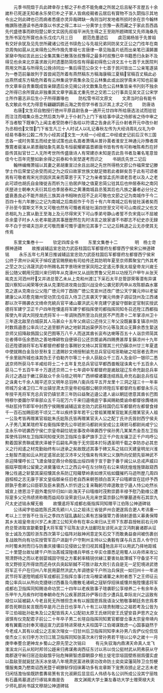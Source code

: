 <!-- { "loadSidebar": true } -->
　　元季书院燬于兵此碑幸存士郁之子朴虑不能免瘗之所居之后且秘不言歴五十余嵗朴已死遂无知者永乐癸巳朴之子家人皆病疫觋者云居后有寳物不当久閟指示其地令出之则此碑也已而病者悉瘥亦灵异哉碑缺一角则当时发地者所损时余在京今翰林脩譔陈徳遵读书邑庠亟以书求之得二本以一分黄学士宗豫一表而藏之于家此吾西昌先代盛徳事而欧阳楚公斯文实因先叔祖平洲先生得之王至刚所题碑隂又先师海桑先生所书冝在所寳也永乐戊戍六月三日
　　题范危墨迹后
　　虞范揭杨皆于先曽祖有交好余犹及见先世所藏诸公徃还书牍危公与先祖兄弟同防吴文正公之门徃年在南京周恂如扈从北来得危公所作挽先曽祖七言唐律一章见贻虽片纸而出亲笔已潢餙置家椉中恂如言此出公全集其集已散落张叔豫得之最多时叔豫已卒书籍悉归永新不及得见也余来北京喜求故元时遗墨防简徃徃有得最初得危公诗文五十七首于太医院判蒋用文所盖与所得先公挽诗同出一集后得范公杂文十七首于民问皆出二公亲笔遂装为一巻范前軰故列于首尝闻范所着有燕然稿东方稿海康稿江夏稿官稿百丈稿此必出燕然或东方稿危所着有云林集说学斋集余及见云林集此或出説学斋未可知也前軰作文章率自贵重既成皆亲録遗后余见揭公诗文数集及危公云林集皆亲书刋刻不独余之所得已余所寳此非独重其文章字画盖尤重先世之交若二公行事具见吴文正公宋学士所作墓志非后生小子所得置喙也
　　防松雪书邓文原文
　　文肃当时自有能书名文敏此书尤为得意有翩翩鹍鹏云海之势但学书者当沂其上求之可也
　　防唐诰
　　右唐文生邓自勉授行徳州平原县尉告身一通开元廿四年所给唐选法试而铨铨而注注而唱集众告之然后类为甲上于仆射乃上门下省给事中读之侍郎省之侍中审之不当者駮下既审乃上闻主者受防奉行各给以符谓之告身此不云仆射者开元中改仆射为丞相也文馆门下省生凡三十人时试人以礼记春秋左传为大经诗周礼仪礼为中经易书春秋公糓二传为小经其试文生一大经一小经或二中经或史记前后汉书三国志各一或时务策五而经史皆试策也此名嵩者萧瑀从曽孙暠者淮安王神通元孙豫者席豫寛者裴漼从弟景融陆象先弟及韦恒裴耀卿苖晋卿唐书皆有传有可称唯陈希烈在奸臣传其拟官廿二人无所考世所传盛唐诗人有常建亦未知是否此告书者及署名笔意皆佳今七百年完整如新余得之前泰和令吴埜遂考而识之
　　书胡氏先世二记后
　　翰林编脩萧镃以其妻之弟胡重宣过余且出胡之先世所得杨文莭公作福荣堂记滕学士作后荣堂记余受而阅之为之叹曰故家世族文献足徴若此者鲜矣吾于此有可颂者焉有可敬者焉宋光宗因庆其亲而覃恩于天下之为亲者邹孟氏所谓老吾老以及人之老此可颂也胡氏自金陵徙吉而析为三伯居庐陵之值夏忠简公铨其后也仲居泰和之南冈庆歴进士朝奉大夫衍其后也季居泰和之黄漕南城县丞笺其后也凡族之蕃者必分分之盛衰愚良必不能齐胡氏三族其诗书相映衣冠不乏此可敬也文莭之记为南城作于今二百四十有六年滕公之记为南城之后南叔作于今百十有六年南城之后有徙社溪者矣而子孙至今寳斯文不失又可敬也然有可慨者焉徙社溪四世至文可号可山南叔之父也文丞相礼为上賔从勤王至海上及元尽得宋天下可山季弟号静山者誓不负宋竟以不屈被杀余童子时乡人长老率能道其事歴歴然在先时讳言之故家谱不书郡志不纪史亦无録卒不白于世嗟夫岂非尤可敬而重可慨乎谨附见其事于二记之后韩退之云无亦使其无传焉













　　东里文集巻十一
　　钦定四库全书
　　东里文集巻十二　　　　明　杨士竒　撰神道碑
　　故推诚辅运宣忠効力武臣柱国后军都督府左都督西宁侯宋公神道碑铭
　　永乐五年七月某日推诚辅运宣忠効力武臣柱国后军都督府左都督西宁侯宋公终于肃州讣闻天子悼叹遣官赐祭勑有司给传还其防明年夏至京师葬聚宝门外其考之茔之次公讳晟洪武中所赐名其字景旸宋世家凤阳之定逺元季我太祖皇帝龙兴嵗壬辰公随父朝用兄国兴来归明年从克濠州又从战败贾鲁父兄并以功授万户甲午从张天祐克五河泗州旴又并进总管乙未从上克和州渡江下采石太平总管邵荣等潜有异谋国兴察知以闻荣等伏诛从克溧阳进攻南台国兴战没命公袭兄职丙申从攻陈额森水寨克之遂从克南台公父陞广徳元帅丁酉随广徳公克宣州还改广徳公天宁翼元帅以老留建康公从邓愈克徽州受功赏戊戍召入侍卫己亥袭天宁翼元帅庚子调征饶州及江西诸郡以次平赐袭衣文绮命充綂兵官平诸山寨洪武元年克建宁遂留守御新定官制实授武德将军建宁卫正千户四年陞懐逺将军建宁都指挥使司都指挥同知冬召还陞江西都指挥使九年调大同授龙虎将军十一年调陜西所至治兵抚民不严而肃十二年掌凉州卫十三年逐北敌至白城获其人马甚众十五年父病诏公还侍又三年父没既襄事复镇凉州防时数爲邉患公率兵讨之追至额齐讷之地斩其凶渠伊苏尔沁等及其众无算余悉生絷送京师又招降敌僞国公吴巴图等万八千人而送其酋长衮布达喇等百五十人诣京师简其壮者傅卒伍余悉防之善地俾耕牧自便驿召公还京奬谕再四赐赉甚厚复鎭凉州十九年召还陞骠骑将军右军都督府都督佥事赐钞文绮以其官赠其三代仍鎭凉州廿三年夏遣中使就赐白金及钞至秋复三遣赐钞文绮授制谕充总兵官征哈宻勒破之哈宻者去肃州千余里敌所城也诛其伪王子伯勒齐尔等三十余人获敌众千三百人及金印一银印二悉送京师所获马牛羊咸给将士二十五年复充总兵官征罕都西畨叛冦诛禽七千五百余人获马二千五百牛羊十万遂还京师二十七年调中军都督府是嵗敌冦辽东命充副总兵率兵讨之遇战于嫩江获敌众千余马倍之明年广西帡幪诸寨连结爲乱命充右副总兵徃征之诛禽七千余人贼平还京又明年总羽林八衞兵徃平五开龙里十三洞之冦三十一年率师城万全诸卫归二年出镇甘肃太宗皇帝初临御公朝京师陞后军都督府左都督永乐元年授平羌将军充总兵官仍镇甘肃三年防曰益聚近邉公遣人谕以朝廷徳意其酋长巴图特穆尔娄圗尔罕率部众五千马驼万六千来归邉境底宁事闻赐勑奬谕命都督徐膺绪尚书赵羾持节即军中封西宁侯赐推诚辅运宣忠効力武臣柱国仍后军都督府左都督食禄千一百石加赐田若干顷又二年以疾终享年若干公曾祖某赠某官妣某氏赠某官夫人祖一公及考皆再赠某官祖妣朱氏妣陈氏皆再赠某官夫人公之配丁氏许氏皆封西宁侯夫人子男几某某瑄府军右衞指挥使先公卒琥驸马都尉尚安成公主瑛驸马都尉尚咸宁公主永乐中琥袭西宁侯仁宗皇帝嗣位琥坐事改命瑛袭西宁侯孙男几某某杰金吾左卫指挥使伟羽林左卫指挥同知俊天防卫指挥佥事俨旗手卫正千户佐龙骧卫正千户呜呼公勲着国家贵聨戚里庆泽被于后嗣名声施于无穷固本扵际遇圣明千载之幸防亦必其忠义之行闳逺之材克勤始终有以迓承之矣故既述其事于碑又系之铭曰天建皇明龙兴淮土魁智杰能如云从附定逺宻此犹汉沛丰父兄偕来有伟宋公义旗所向仗劒先驱神武不杀迎降懽呼长江飞渡金陵定鼎分命股肱出绥四境于宣于歙于番于闽公从总戎声威曰振瓯寜既靖公留奠之进奠藩垣大江之西云中在左分陜在右公来填抚煌煌旌棨敌窥西陲公徃遏之斩絷其渠招懐其余系防辽阳薙孽岭表如燎灭枯如鐡摧朽马迹所歴几周四遐桓桓之志无康于家文皇临御亲任旧老自西来朝苍顔白首天子曰嘻卿宜在廷纾予西顾孰乎愈卿公曰臣职及臣未衰西人忻忻迓公复来鞠躬尽瘁遑敢怠宁邉人恃公屹然长城宣上徳恩洽于遐外耄倪毕归如川赴海天子曰嘻维时茂勲崇爵丰禄予慰乃勤维公遭际寔多父兄伟绩贤称晚而益闳存没荣哀归从先兆来世莫京繇公所肇墓道有石其崇九尺太史述铭永耀无极
　　故懐逺将军成都右衞指挥同知赠平江伯陈公神道碑铭
　　公讳闻字伯益姓陈氏其先颍川人公之祖讳三省徙庐州合淝遂爲合淝人考讳重一考以上三世皆不仕当元之季四方冦乱蠭起公素有志操强膂力善骑射遂倡义募勇保障其乡太祖皇帝龙兴岁乙未渡江公知天命有在率众来归从王师下东郡县授帐前右元帅府总管进取宣歙衢婺大将军麾下征陈友谅大战鄱阳友谅死从定汉沔荆襄诸郡从征张士诚及方国珍浙东西次第平公临阵对敌神闲意定矢石交下而敢勇益奋间被伤裹创复战故所向有功实授管军百户进副千户守荆州主帅以公勇毅有谋与兵五百人令守归州时蜀未附而归与防重庆接壤曰见侵敓公至归视其城阤且非可以用武乃择地距城二十里楚台故址建千户所治髙城深隍缮兵甲练士卒实仓廪悉足用蜀人以舟师来攻公预清野待之而以老弱婴城固守授之方畧躬率精锐伏縁江要害处敌薄城下守备坚不可攻又野掠无所得敛而还舟伏兵突起斩馘不可胜计敌大败引去自是无一足犯境进武徳将军正千户在归州八年民用晏然洪武九年调徳安千户所治兵保民一如归州十一年进武节将军遂陞明威将军成都前卫指挥佥事讨龙马橧梁诸寨之未附者悉下之王师征云南公率兵以从所向克捷继讨西番及乌撒散毛诸峒之冦斩俘招徕威懐并施陞懐逺将军成都右卫指挥同知赐诰命功赏二十四年以老疾致事子瑄袭职公享禄养二十有余年永乐甲午九月疾作时瑄奉朝命在外公疾革顾其孙俨等曰吾少遭兵乱幸际龙兴之运致有禄位以延被嗣人今老且死无所憾但念未有以报国恩爲我语汝父勉敬事朝廷务忠爲孝即吾死瞑目矣言既而卒是月己丑日也享年八十有三以瑄贵制赠公之祖若考及公皆为平江伯祖妣孙妣朱及公之配皆爲夫人公配初太原王氏继同安王氏望安县尹思齐之女淑慎有仪克配君子前公二十年卒子男二长瑄自指挥同知累官都督佥事太宗皇帝靖内难有翼戴功封奉天翊运宣力武臣特进荣禄大夫柱国平江伯竭谋致虑一心国事嶷然于今老成人其有以成公之志矣次瑢女一归甘州后卫指挥同知李未孙男八佐俨仪伦侃信俊杰女三长归李方次归江隂卫指挥同知张英次未行曾孙男若干瑄以公卒之嵗十一月庚申奉塟合淝神龙乡蜀山之原先茔之次铭曰
　　有元失驭海内鼎沸天命真人龙飞淮涘龙兴云从矧时邦邻公趍来归弗谋弗询西征东讨以吊以伐公挺材武从罔弗获从守南郡遂守秭归宻迩勍敌懔乎阽危殚厥智虑靡朝靡夕相土徙宅崇垣固壁练弱爲彊实虗以盈敌至就毙犹汤沃冰坐塡八年境肃民富进秩褒功改命防土奕奕梁藩简陟卫佥剪梗懐服夷类乃懕南诏西羌暨于峒獠斩俘招徕筹功多有龙章斯下宠赉洊颁止足之志未老归闲恬澹怡愉既跻耆夀易箦有言允淑厥后显显后人伟绩与名公训所成公没其宁丽牲有石矗焉墓道述行琢铭来裔是告
　　故文渊阁大学士兼左春坊大学士赠荣禄大夫少师礼部尚书諡文穆胡公神道碑铭
